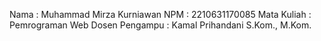 Nama : Muhammad Mirza Kurniawan
NPM : 2210631170085
Mata Kuliah : Pemrograman Web
Dosen Pengampu : Kamal Prihandani S.Kom., M.Kom.
